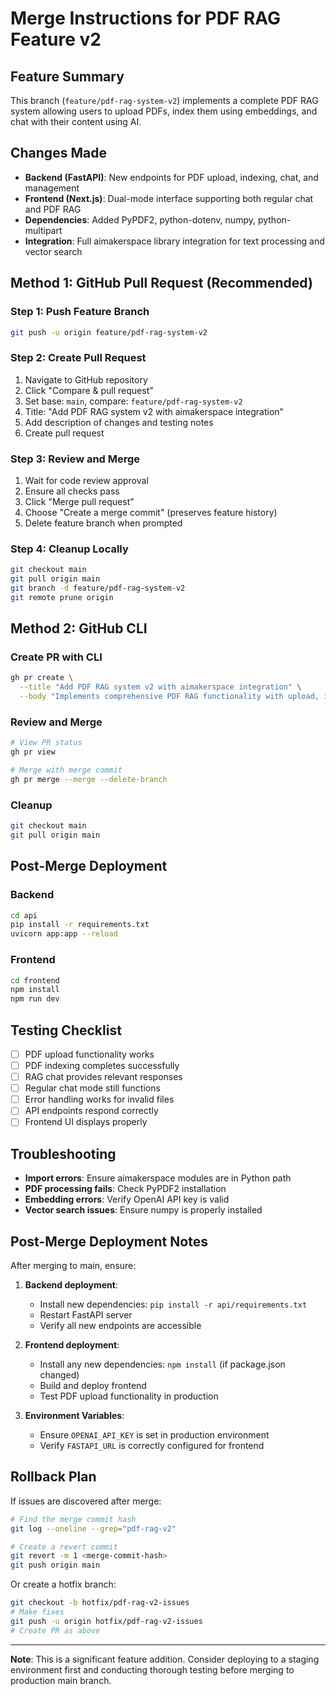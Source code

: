 # Merge Instructions for PDF RAG Feature v2

## Feature Summary
This branch (`feature/pdf-rag-system-v2`) implements a complete PDF RAG system allowing users to upload PDFs, index them using embeddings, and chat with their content using AI.

## Changes Made
- **Backend (FastAPI)**: New endpoints for PDF upload, indexing, chat, and management
- **Frontend (Next.js)**: Dual-mode interface supporting both regular chat and PDF RAG
- **Dependencies**: Added PyPDF2, python-dotenv, numpy, python-multipart
- **Integration**: Full aimakerspace library integration for text processing and vector search

## Method 1: GitHub Pull Request (Recommended)

### Step 1: Push Feature Branch
```bash
git push -u origin feature/pdf-rag-system-v2
```

### Step 2: Create Pull Request
1. Navigate to GitHub repository
2. Click "Compare & pull request"
3. Set base: `main`, compare: `feature/pdf-rag-system-v2`
4. Title: "Add PDF RAG system v2 with aimakerspace integration"
5. Add description of changes and testing notes
6. Create pull request

### Step 3: Review and Merge
1. Wait for code review approval
2. Ensure all checks pass
3. Click "Merge pull request"
4. Choose "Create a merge commit" (preserves feature history)
5. Delete feature branch when prompted

### Step 4: Cleanup Locally
```bash
git checkout main
git pull origin main
git branch -d feature/pdf-rag-system-v2
git remote prune origin
```

## Method 2: GitHub CLI

### Create PR with CLI
```bash
gh pr create \
  --title "Add PDF RAG system v2 with aimakerspace integration" \
  --body "Implements comprehensive PDF RAG functionality with upload, indexing, and semantic chat"
```

### Review and Merge
```bash
# View PR status
gh pr view

# Merge with merge commit
gh pr merge --merge --delete-branch
```

### Cleanup
```bash
git checkout main
git pull origin main
```

## Post-Merge Deployment

### Backend
```bash
cd api
pip install -r requirements.txt
uvicorn app:app --reload
```

### Frontend
```bash
cd frontend
npm install
npm run dev
```

## Testing Checklist
- [ ] PDF upload functionality works
- [ ] PDF indexing completes successfully
- [ ] RAG chat provides relevant responses
- [ ] Regular chat mode still functions
- [ ] Error handling works for invalid files
- [ ] API endpoints respond correctly
- [ ] Frontend UI displays properly

## Troubleshooting
- **Import errors**: Ensure aimakerspace modules are in Python path
- **PDF processing fails**: Check PyPDF2 installation
- **Embedding errors**: Verify OpenAI API key is valid
- **Vector search issues**: Ensure numpy is properly installed

## Post-Merge Deployment Notes

After merging to main, ensure:

1. **Backend deployment**: 
   - Install new dependencies: `pip install -r api/requirements.txt`
   - Restart FastAPI server
   - Verify all new endpoints are accessible

2. **Frontend deployment**:
   - Install any new dependencies: `npm install` (if package.json changed)
   - Build and deploy frontend
   - Test PDF upload functionality in production

3. **Environment Variables**:
   - Ensure `OPENAI_API_KEY` is set in production environment
   - Verify `FASTAPI_URL` is correctly configured for frontend

## Rollback Plan

If issues are discovered after merge:

```bash
# Find the merge commit hash
git log --oneline --grep="pdf-rag-v2"

# Create a revert commit
git revert -m 1 <merge-commit-hash>
git push origin main
```

Or create a hotfix branch:

```bash
git checkout -b hotfix/pdf-rag-v2-issues
# Make fixes
git push -u origin hotfix/pdf-rag-v2-issues
# Create PR as above
```

---

**Note**: This is a significant feature addition. Consider deploying to a staging environment first and conducting thorough testing before merging to production main branch. 